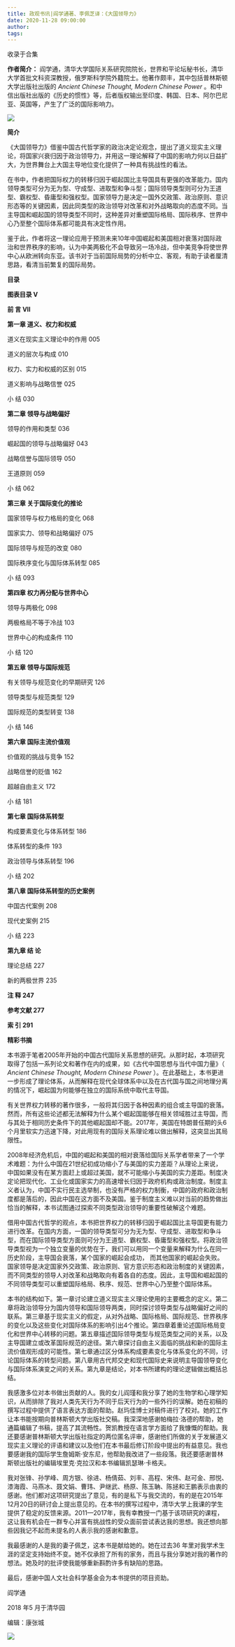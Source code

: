 ```yaml
---
title: 政观书讯|阎学通著、李佩芝译：《大国领导力》
date: 2020-11-28 09:00:00
author: 
tags: 
---
```



收录于合集

**作者简介：**
阎学通，清华大学国际关系研究院院长，世界和平论坛秘书长，清华大学首批文科资深教授，俄罗斯科学院外籍院士。他著作颇丰，其中包括普林斯顿大学出版社出版的
_Ancient Chinese Thought, Modern Chinese Power_
。和中信出版社出版的《历史的惯性》等，后者版权输出至印度、韩国、日本、阿尔巴尼亚、英国等，产生了广泛的国际影响力。

![](/images/205/2.png)

  

  

 **简介**

《大国领导力》借鉴中国古代哲学家的政治决定论观念，提出了道义现实主义理论，将国家兴衰归因于政治领导力，并用这一理论解释了中国的影响力何以日益扩大，为世界舞台上大国主导地位变化提供了一种具有挑战性的看法。

  

在书中，作者把国际权力的转移归因于崛起国比主导国具有更强的改革能力。国内领导类型可分为无为型、守成型、进取型和争斗型；国际领导类型则可分为王道型、霸权型、昏庸型和强权型。国家领导力是决定一国外交政策、政治原则、意识形态等的关键因素，因此同类型的政治领导对改革和对外战略取向的态度不同。当主导国和崛起国的领导类型不同时，这种差异对重塑国际格局、国际秩序、世界中心乃至整个国际体系都可能具有决定性作用。

  

鉴于此，作者将这一理论应用于预测未来10年中国崛起和美国相对衰落对国际政治和世界秩序的影响，认为中美两极化不会导致另一场冷战，但中美竞争将使世界中心从欧洲转向东亚。该书对于当前国际局势的分析中立、客观，有助于读者厘清思路，看清当前繁复的国际局势。

  

 **目录**

 **图表目录 V**

  

 **前 言 VII**

  

 **第一章 道义、权力和权威**

  

道义在现实主义理论中的作用 005

  

道义的层次与构成 010

  

权力、实力和权威的区别 015

  

道义影响与战略信誉 025

  

小 结 030

  

 **第二章 领导与战略偏好**

  

领导的作用和类型 036

  

崛起国的领导与战略偏好 043

  

战略信誉与国际领导 050

  

王道原则 059

  

小 结 062

  

 **第三章 关于国际变化的推论**

  

国家领导与权力格局的变化 068

  

国家实力、领导和战略偏好 075

  

国际领导与规范的改变 080

  

国际秩序变化与国际体系转型 085

  

小 结 093

  

 **第四章 权力再分配与世界中心**

  

领导与两极化 098

  

两极格局不等于冷战 103

  

世界中心的构成条件 110

  

小 结 120

  

 **第五章 领导与国际规范**

  

有关领导与规范变化的早期研究 126

  

领导类型与规范类型 129

  

国际规范的类型转变 138

  

小 结 146

  

 **第六章 国际主流价值观**

  

价值观的挑战与竞争 152

  

战略信誉的贬值 162

  

超越自由主义 172

  

小 结 181

  

 **第七章 国际体系转型**

  

构成要素变化与体系转型 186

  

体系转型的条件 193

  

政治领导与体系转型 196

  

小 结 202

  

 **第八章 国际体系转型的历史案例**

  

中国古代案例 208

  

现代史案例 215

  

小 结 223

  

 **第九章 结 论**

  

理论总结 227

  

新的两极世界 235

  

 **注 释 247**

  

 **参考文献 277**

  

 **索 引 291**

  

 **精彩书摘**

本书源于笔者2005年开始的中国古代国际关系思想的研究。从那时起，本项研究取得了包括一系列论文和著作在内的成果，如《古代中国思想与当代中国力量》（
_Ancient Chinese Thought, Modern Chinese Power_
）。在此基础上，本书更进一步形成了理论体系，从而解释在现代全球体系中以及在古代国与国之间地理分离的情况下，崛起国为何能够在独立的国际系统中取代主导国。  

  

有关世界权力转移的著作很多，一般将其归因于各种因素的组合或主导国的衰落。然而，所有这些论述都无法解释为什么某个崛起国能够在相关领域胜过主导国，而与其处于相同历史条件下的其他崛起国却不能。2017年，美国在特朗普任期的头6个月里软实力迅速下降，对此用现有的国际关系理论难以做出解释，这突显出其局限性。

  

2008年经济危机后，中国的崛起和美国的相对衰落给国际关系学者带来了一个学术难题：为什么中国在21世纪初成功缩小了与美国的实力差距？从理论上来说，中国如果没有在某方面赶上或超过美国，就不可能缩小与美国的实力差距。制度决定论把现代化、工业化或国家实力的高速增长归因于政府机构或政治制度。制度主义者认为，中国不实行民主选举制，也没有严格的权力制衡，中国的政府和政治制度都是落后的，因此中国在这方面不及美国。鉴于制度主义难以对当前的趋势做出恰当的解释，本书试图通过探索不同类型政治领导的重要性破解这个难题。

  

借用中国古代哲学的观点，本书把世界权力的转移归因于崛起国比主导国更有能力进行改革。在国内方面，一国的领导类型可分为无为型、守成型、进取型和争斗型，而在国际领导类型方面则可分为王道型、霸权型、昏庸型和强权型。将政治领导类型视为一个独立变量的优势在于，我们可以用同一个变量来解释为什么在同一历史阶段，主导国会衰落，某个国家的崛起会成功，
而其他国家的崛起会失败。国家领导是决定国家外交政策、政治原则、官方意识形态和政治制度的关键因素，而不同类型的领导人对改革和战略取向有着各自的态度。因此，主导国和崛起国的不同领导类型可以重塑国际格局、秩序、规范、世界中心乃至整个国际体系。

  

本书的结构如下。第一章讨论建立道义现实主义理论使用的主要概念的定义。第二章将政治领导分为国内领导和国际领导两类，同时探讨领导类型与战略偏好之间的联系。第三章基于现实主义的假定，从对外战略、国际格局、国际规范、世界秩序的变化以及这些变化对国际体系的影响引出4个推论。第四章着重论述国际格局变化和世界中心转移的问题。第五章描述国际领导类型与规范类型之间的关系，以及主导国建立或改革国际规范的途径。第六章探讨自由主义面临的挑战和新的国际主流价值观形成的可能性。第七章通过区分体系构成要素变化与体系变化的不同，讨论国际体系的转型问题。第八章用古代邦交史和现代国际史来说明主导国领导变化与国际体系演变之间的关系。第九章是结论，对本书所建构的理论逻辑做出概括总结。

  

我感激多位对本书做出贡献的人。我的女儿阎瑾和我分享了她的生物学和心理学知识，从而排除了我对人类先天行为不同于后天行为的一些外行的误解。她在初稿的撰写过程中提供了语言表达方面的帮助。赵玙佳博士对稿件进行了校对。她的工作让本书能按期向普林斯顿大学出版社交稿。我深深地感谢帕梅拉·洛德的帮助，她通篇编辑了书稿，提高了其流畅性。贺凯教授在语言学方面给了我慷慨的帮助。我还要感谢普林斯顿大学出版社指定的两位匿名评审，感谢他们所做的关于发展道义现实主义理论的评语和建议以及他们在本书最后修订阶段中提出的有益意见。我也要感谢我的国际学生詹姆斯·安东尼，他帮助我改进了一些段落。我还要感谢普林斯顿出版社的编辑埃里克·克拉汉和本书编辑凯瑟琳·卡格夫。

  

我对张锋、孙学峰、周方银、徐进、杨倩茹、刘丰、高程、宋伟、赵可金、邢悦、漆海霞、马燕冰、聂文娟、曹玮、尹继武、杨原、陈玉聃、陈拯和王鹏表示由衷的感谢。他们都对这项研究提出了意见，有的是私下与我交流的，有的是在2015年12月20日的研讨会上提出意见的。在本书的撰写过程中，清华大学上我课的学生提供了稳定的反馈来源。2011—2017年，我有幸教授一门基于该项研究的课程，这让我有机会在一群专心并富有挑战性的受众面前尝试表达我的思想。我还想向那些因我记不起而未提名的人表示我的感谢和歉意。

  

我最感谢的人是我的妻子佩芝，这本书是献给她的。她在过去36
年里对我学术生涯的坚定支持始终不变。她不仅承担了所有的家务，而且与我分享她对我的著作的想法。她及时的批评使我能够重新斟酌许多有缺陷的思路。

  

最后，感谢中国人文社会科学基金会为本书提供的项目资助。

  

阎学通

2018 年5 月于清华园

  

编辑：康张城  

  

![](/images/205/3.jpeg)

  

